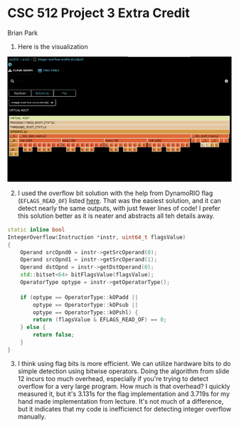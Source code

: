 # CSC 512 Project 3 Extra Credit
Brian Park

1. Here is the visualization 

![](drctprof_example.png)

2. I used the overflow bit solution with the help from DynamoRIO flag (`EFLAGS_READ_OF`) listed [here](https://dynamorio.org/globals_e.html). That was the easiest solution, and it can detect nearly the same outputs, with just fewer lines of code! I prefer this solution better as it is neater and abstracts all teh details away.

```cpp
static inline bool
IntegerOverflow(Instruction *instr, uint64_t flagsValue)
{
    Operand srcOpnd0 = instr->getSrcOperand(0);
    Operand srcOpnd1 = instr->getSrcOperand(1);
    Operand dstOpnd = instr->getDstOperand(0);
    std::bitset<64> bitFlagsValue(flagsValue);
    OperatorType optype = instr->getOperatorType();

    if (optype == OperatorType::kOPadd || 
        optype == OperatorType::kOPsub || 
        optype == OperatorType::kOPshl) {
        return (flagsValue & EFLAGS_READ_OF) == 0;
    } else {
        return false;
    }
}
```


3. I think using flag bits is more efficient. We can utilize hardware bits to do simple detection using bitwise operators. Doing the algorithm from slide 12 incurs too much overhead, especially if you're trying to detect overflow for a very large program. How much is that overhead? I quickly measured it, but it's 3.131s for the flag implementation and 3.719s for my hand made implementation from lecture. It's not much of a difference, but it indicates that my code is inefficienct for detecting integer overflow manually.
